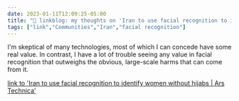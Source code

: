 ---date: 2023-01-11T12:09:25-05:00title: "🔗 linkblog: my thoughts on 'Iran to use facial recognition to identify women without hijabs | Ars Technica'"tags: ["link","Communities","Iran","facial recognition"]---I'm skeptical of many technologies, most of which I can concede have some real value. In contrast, I have a lot of trouble seeing any value in facial recognition that outweighs the obvious, large-scale harms that can come from it. [link to 'Iran to use facial recognition to identify women without hijabs | Ars Technica'](https://arstechnica.com/tech-policy/2023/01/iran-to-use-facial-recognition-to-identify-women-without-hijabs/)